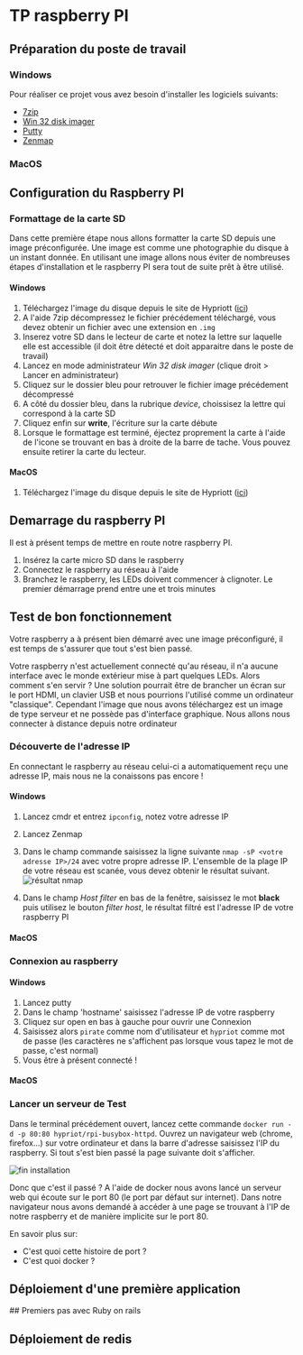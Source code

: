 # TP raspberry PI

## Préparation du poste de travail
### Windows
Pour réaliser ce projet vous avez besoin d'installer les logiciels suivants:

* [7zip](http://www.7-zip.de/)
* [Win 32 disk imager](http://sourceforge.net/projects/win32diskimager/)
* [Putty](http://the.earth.li/~sgtatham/putty/latest/x86/putty.exe)
* [Zenmap](http://sourceforge.net/projects/nmap.mirror/?source=typ_redirect)


### MacOS

## Configuration du Raspberry PI
### Formattage de la carte SD
Dans cette première étape nous allons formatter la carte SD depuis une image préconfigurée. Une image est comme une photographie du disque à un instant donnée. En utilisant une image allons nous éviter de nombreuses étapes d'installation et le raspberry PI sera tout de suite prêt à être utilisé.

#### Windows

1. Téléchargez l'image du disque depuis le site de Hypriott ([ici](http://blog.hypriot.com/downloads/))
1. A l'aide 7zip décompressez le fichier précédement téléchargé, vous devez obtenir un fichier avec une extension en `.img`
1. Inserez votre SD dans le lecteur de carte et notez la lettre sur laquelle elle est accessible (il doit être détecté et doit apparaitre dans le poste de travail)
1. Lancez en mode administrateur *Win 32 disk imager* (clique droit > Lancer en administrateur)
1. Cliquez sur le dossier bleu pour retrouver le fichier image précédement décompressé
1. A côté du dossier bleu, dans la rubrique *device*, choissisez la lettre qui correspond à la carte SD
1. Cliquez enfin sur **write**, l'écriture sur la carte débute
1. Lorsque le formattage est terminé, éjectez proprement la carte à l'aide de l'icone se trouvant en bas à droite de la barre de tache. Vous pouvez ensuite retirer la carte du lecteur.

#### MacOS
1. Téléchargez l'image du disque depuis le site de Hypriott ([ici](http://blog.hypriot.com/downloads/))

## Demarrage du raspberry PI
Il est à présent temps de mettre en route notre raspberry PI.

1. Insérez la carte micro SD dans le raspberry
1. Connectez le raspberry au réseau à l'aide
1. Branchez le raspberry, les LEDs doivent commencer à clignoter. Le premier démarrage prend entre une et trois minutes

## Test de bon fonctionnement
Votre raspberry a à présent bien démarré avec une image préconfiguré, il est temps de s'assurer que tout s'est bien passé.

Votre raspberry n'est actuellement connecté qu'au réseau, il n'a aucune interface avec le monde extérieur mise à part quelques LEDs. Alors comment s'en servir ?
Une solution pourrait être de brancher un écran sur le port HDMI, un clavier USB et nous pourrions l'utilisé comme un ordinateur "classique".
Cependant l'image que nous avons téléchargez est un image de type serveur et ne possède pas d'interface graphique. Nous allons nous connecter à distance depuis notre ordinateur

### Découverte de l'adresse IP
En connectant le raspberry au réseau celui-ci a automatiquement reçu une adresse IP, mais nous ne la conaissons pas encore !

#### Windows
1. Lancez cmdr et entrez `ipconfig`, notez votre adresse IP
1. Lancez Zenmap
1. Dans le champ commande saisissez la ligne suivante `nmap -sP <votre adresse IP>/24` avec votre propre adresse IP. L'ensemble de la plage IP de votre réseau est scanée, vous devez obtenir le résultat suivant.
![résultat nmap](./img/zenmap-scan-result.png")

1. Dans le champ *Host filter* en bas de la fenêtre, saisissez le mot **black** puis utilisez le bouton *filter host*, le résultat filtré est l'adresse IP de votre raspberry PI


#### MacOS

### Connexion au raspberry

#### Windows
1. Lancez putty
1. Dans le champ 'hostname' saisissez l'adresse IP de votre raspberry
1. Cliquez sur open en bas à gauche pour ouvrir une Connexion
1. Saisissez alors `pirate` comme nom d'utilisateur et `hypriot` comme mot de passe (les caractères ne s'affichent pas lorsque vous tapez le mot de passe, c'est normal)
1. Vous être à présent connecté !

#### MacOS

### Lancer un serveur de Test

Dans le terminal précédement ouvert, lancez cette commande `docker run -d -p 80:80 hypriot/rpi-busybox-httpd`. Ouvrez un navigateur web (chrome, firefox...) sur votre ordinateur et dans la barre d'adresse saisissez l'IP du raspberry. Si tout s'est bien passé la page suivante doit s'afficher.

![fin installation](./img/browser-pi-hypriot-logo")

Donc que c'est il passé ? A l'aide de docker nous avons lancé un serveur web qui écoute sur le port 80 (le port par défaut sur internet). Dans notre navigateur nous avons demandé à accéder à une page se trouvant à l'IP de notre raspberry et de manière implicite sur le port 80.

En savoir plus sur:
  * C'est quoi cette histoire de port ?
  * C'est quoi docker ?

## Déploiement d'une première application

## Premiers pas avec Ruby on rails

## Déploiement de redis

##
